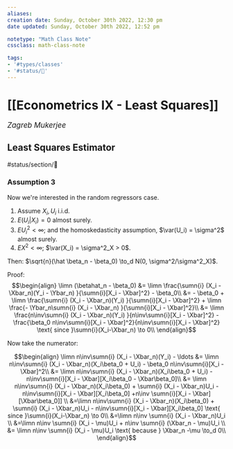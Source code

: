 ```yaml
---
aliases:
creation date: Sunday, October 30th 2022, 12:30 pm
date updated: Sunday, October 30th 2022, 12:52 pm

notetype: "Math Class Note"
cssclass: math-class-note

tags: 
- '#types/classes'
- '#status/🚧'
---
```


# [[Econometrics IX - Least Squares]]
<span style = "font-size:120%"><i >Zagreb Mukerjee </i></span>


## Least Squares Estimator

#status/section/🚧 



### Assumption 3

Now we're interested in the random regressors case. 
1) Assume $X_i , U_i$ i.i.d. 
2) $E(U_i |X_i) = 0$ almost surely. 
3) $EU_i^2 < \infty$; and the homoskedasticity assumption, $\var(U_i) = \sigma^2$ almost surely. 
4) $EX^2 < \infty$; $\var(X_i) = \sigma^2_X > 0$. 

Then: $\sqrt{n}(\hat \beta_n - \beta_0) \to_d N(0, \sigma^2/\sigma^2_X)$. 

Proof: 
$$\begin{align}
\limn (\betahat_n - \beta_0) &= \limn \frac{\sumn{i} (X_i - \Xbar_n)(Y_i - \Ybar_n) }{\sumn{i}[X_i - \Xbar]^2} - \beta_0\\
&= - \beta_0 + \limn \frac{\sumn{i} (X_i - \Xbar_n)(Y_i) }{\sumn{i}[X_i - \Xbar]^2} + \limn \frac{- \Ybar_n\sumn{i} (X_i - \Xbar_n) }{\sumn{i}[X_i - \Xbar]^2}\\
&= \limn \frac{n\inv\sumn{i} (X_i - \Xbar_n)(Y_i) }{n\inv\sumn{i}[X_i - \Xbar]^2} - \frac{\beta_0 n\inv\sumn{i}[X_i - \Xbar]^2}{n\inv\sumn{i}[X_i - \Xbar]^2} \text{ since }\sumn{i}(X_i-\Xbar_n) \to 0\\
\end{align}$$

Now take the numerator: 

$$\begin{align}
\limn n\inv\sumn{i} (X_i - \Xbar_n)(Y_i) - \ldots &= \limn n\inv\sumn{i} (X_i - \Xbar_n)(X_i\beta_0 + U_i) - \beta_0 n\inv\sumn{i}[X_i - \Xbar]^2\\
&= \limn n\inv\sumn{i} (X_i - \Xbar_n)(X_i\beta_0 + U_i) - n\inv\sumn{i}[X_i - \Xbar][X_i\beta_0 - \Xbar\beta_0]\\
&= \limn n\inv\sumn{i} (X_i - \Xbar_n)(X_i\beta_0) + \sumn{i} (X_i - \Xbar_n)U_i - n\inv\sumn{i}[X_i - \Xbar][X_i\beta_0] +n\inv \sumn{i}[X_i - \Xbar][\Xbar\beta_0]] \\
&=\limn n\inv\sumn{i} (X_i - \Xbar_n)(X_i\beta_0) + \sumn{i} (X_i - \Xbar_n)U_i - n\inv\sumn{i}[X_i - \Xbar][X_i\beta_0] \text{ since }\sumn{i}(X_i-\Xbar_n) \to 0\\ 
&=\limn n\inv \sumn{i} (X_i - \Xbar_n)U_i \\ 
&=\limn n\inv \sumn{i} (X_i - \mu)U_i + n\inv \sumn{i} (\Xbar_n - \mu)U_i \\ 
&= \limn n\inv \sumn{i} (X_i - \mu)U_i \text{ because } \Xbar_n -\mu \to_d 0\\ 
\end{align}$$
